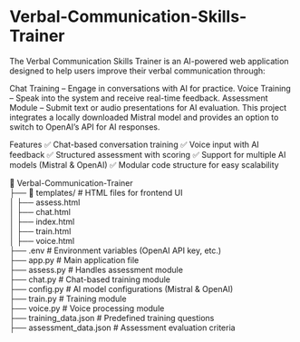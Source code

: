 # Verbal-Communication-Skills-Trainer

The Verbal Communication Skills Trainer is an AI-powered web application designed to help users improve their verbal communication through:

Chat Training – Engage in conversations with AI for practice.
Voice Training – Speak into the system and receive real-time feedback.
Assessment Module – Submit text or audio presentations for AI evaluation.
This project integrates a locally downloaded Mistral model and provides an option to switch to OpenAI’s API for AI responses.

Features
✅ Chat-based conversation training
✅ Voice input with AI feedback
✅ Structured assessment with scoring
✅ Support for multiple AI models (Mistral & OpenAI)
✅ Modular code structure for easy scalability

📂 Verbal-Communication-Trainer  
 ├── 📂 templates/          # HTML files for frontend UI  
 │   ├── assess.html  
 │   ├── chat.html  
 │   ├── index.html  
 │   ├── train.html  
 │   ├── voice.html             
 ├── .env                   # Environment variables (OpenAI API key, etc.)  
 ├── app.py                 # Main application file  
 ├── assess.py              # Handles assessment module  
 ├── chat.py                # Chat-based training module  
 ├── config.py              # AI model configurations (Mistral & OpenAI)  
 ├── train.py               # Training module  
 ├── voice.py               # Voice processing module  
 ├── training_data.json      # Predefined training questions  
 ├── assessment_data.json    # Assessment evaluation criteria  

